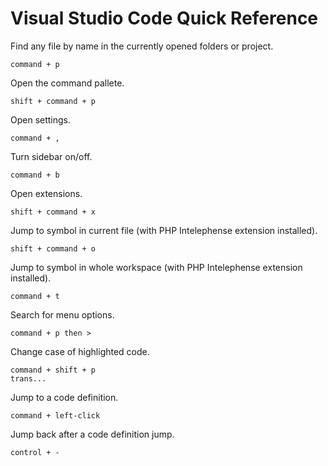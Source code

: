 # Visual Studio Code Quick Reference

Find any file by name in the currently opened folders or project.

    command + p

Open the command pallete.

    shift + command + p

Open settings.

    command + ,

Turn sidebar on/off.

    command + b

Open extensions.

    shift + command + x

Jump to symbol in current file (with PHP Intelephense extension installed).

    shift + command + o

Jump to symbol in whole workspace (with PHP Intelephense extension installed).

    command + t

Search for menu options.

    command + p then >

Change case of highlighted code.

    command + shift + p
    trans...

Jump to a code definition.

    command + left-click

Jump back after a code definition jump.

    control + -
